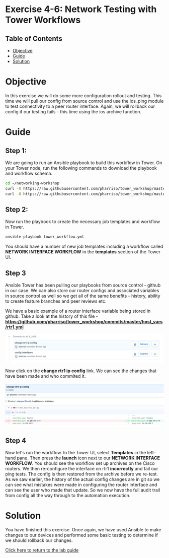 # Exercise 4-6: Network Testing with Tower Workflows

## Table of Contents

- [Objective](#objective)
- [Guide](#guide)
- [Solution](#solution)

# Objective

In this exercise we will do some more configuration rollout and testing. This time we will pull our config from source control and use the ios_ping module to test connectivity to a peer router interface. Again, we will rollback our config if our testing fails - this time using the ios archive function.

# Guide

## Step 1:

We are going to run an Ansible playbook to build this workflow in Tower. On your Tower node, run the following commands to download the playbook and workflow schema.

```bash
cd ~/networking-workshop
curl -O https://raw.githubusercontent.com/pharriso/tower_workshop/master/tower_workflow.yml
curl -O https://raw.githubusercontent.com/pharriso/tower_workshop/master/files/workflow.json
```

## Step 2:

Now run the playbook to create the necessary job templates and workflow in Tower.

```bash
ansible-playbook tower_workflow.yml
```

You should have a number of new job templates including a workflow called **NETWORK INTERFACE WORKFLOW** in the **templates** section of the Tower UI.

## Step 3

Ansible Tower has been pulling our playbooks from source control - github in our case. We can also store our router configs and associated variables in source control as well so we get all of the same benefits - history, ability to create feature branches and peer reviews etc.

We have a basic example of a router interface variable being stored in github. Take a look at the history of this file - **https://github.com/pharriso/tower_workshop/commits/master/host_vars/rtr1.yml**

![job_link](images/git_history.png)

Now click on the **change rtr1 ip config** link. We can see the changes that have been made and who commited it.

![job_link](images/git_diff.png)

## Step 4

Now let's run the workflow. In the Tower UI, select **Templates** in the left-hand pane. Then press the **launch** icon next to our **NETWORK INTERFACE WORKFLOW**. You should see the workflow set up archives on the Cisco routers. We then re-configure the interface on rtr1 **incorrectly** and fail our ping tests. The config is then restored from the archive before we re-test. As we saw earlier, the history of the actual config changes are in git so we can see what mistakes were made in configuring the router interface and can see the user who made that update. So we now have the full audit trail from config all the way through to the automation execution.

# Solution
You have finished this exercise. Once again, we have used Ansible to make changes to our devices and performed some basic testing to determine if we should rollback our changes.

[Click here to return to the lab guide](../README.md)
